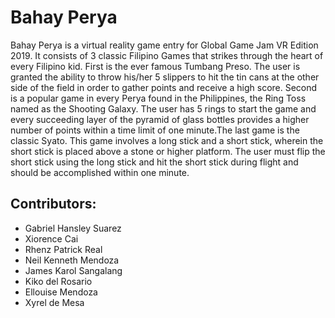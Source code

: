 # Bahay Perya  

Bahay Perya is a virtual reality game entry for Global Game Jam VR Edition 2019. It consists of 3 classic Filipino Games that strikes through the heart of every Filipino kid. First is the ever famous Tumbang Preso. The user is granted the ability to throw his/her 5 slippers to hit the tin cans at the other side of the field in order to gather points and receive a high score. Second is a popular game in every Perya found in the Philippines, the Ring Toss named as the Shooting Galaxy. The user has 5 rings to start the game and every succeeding layer of the pyramid of glass bottles provides a higher number of points within a time limit of one minute.The last game is the classic Syato. This game involves a long stick and a short stick, wherein the short stick is placed above a stone or higher platform. The user must flip the short stick using the long stick and hit the short stick during flight and should be accomplished within one minute.  
  
## Contributors:  
  * Gabriel Hansley Suarez 
  * Xiorence Cai
  * Rhenz Patrick Real
  * Neil Kenneth Mendoza
  * James Karol Sangalang
  * Kiko del Rosario
  * Ellouise Mendoza
  * Xyrel de Mesa
